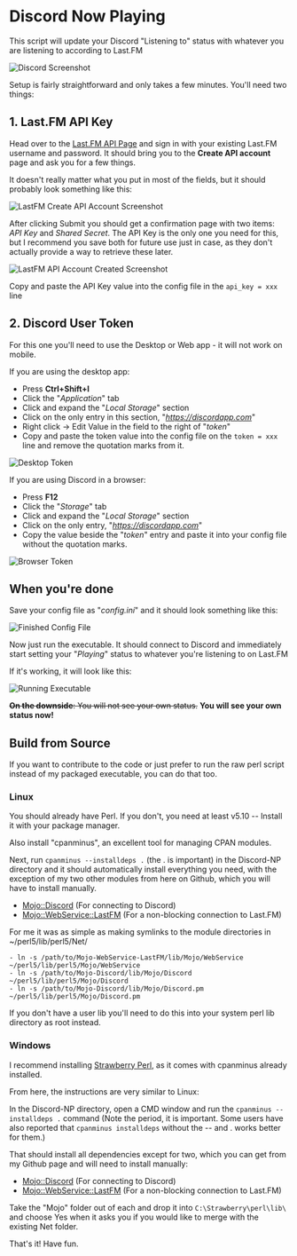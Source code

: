 # Discord Now Playing

This script will update your Discord "Listening to" status with whatever you are listening to according to Last.FM

![Discord Screenshot](https://i.imgur.com/iOGZQl4.png)

Setup is fairly straightforward and only takes a few minutes. You'll need two things:

## **1. Last.FM API Key**

Head over to the [Last.FM API Page](https://www.last.fm/api/account/create) and sign in with your existing Last.FM username and password. It should bring you to the **Create API account** page and ask you for a few things.

It doesn't really matter what you put in most of the fields, but it should probably look something like this:

![LastFM Create API Account Screenshot](https://i.imgur.com/wAWUExr.png)

After clicking Submit you should get a confirmation page with two items: *API Key* and *Shared Secret*. The API Key is the only one you need for this, but I recommend you save both for future use just in case, as they don't actually provide a way to retrieve these later.

![LastFM API Account Created Screenshot](https://i.imgur.com/L02mC9D.png)

Copy and paste the API Key value into the config file in the `api_key = xxx` line

## **2. Discord User Token**

For this one you'll need to use the Desktop or Web app - it will not work on mobile.

If you are using the desktop app:

- Press **Ctrl+Shift+I**
- Click the "*Application*" tab
- Click and expand the "*Local Storage*" section
- Click on the only entry in this section, "*https://discordapp.com*"
- Right click -> Edit Value in the field to the right of "*token*"
- Copy and paste the token value into the config file on the `token = xxx` line and remove the quotation marks from it.

![Desktop Token](https://i.imgur.com/gvcsUTD.png)

If you are using Discord in a browser:

- Press **F12**
- Click the "*Storage*" tab
- Click and expand the "*Local Storage*" section
- Click on the only entry, "*https://discordapp.com*"
- Copy the value beside the "*token*" entry and paste it into your config file without the quotation marks.

![Browser Token](https://i.imgur.com/RHjJNyO.png)

## When you're done

Save your config file as "*config.ini*" and it should look something like this:

![Finished Config File](https://i.imgur.com/lMiIx9N.png)

Now just run the executable. It should connect to Discord and immediately start setting your "*Playing*" status to whatever you're listening to on Last.FM

If it's working, it will look like this:

![Running Executable](https://i.imgur.com/AEmU5pi.png)

~~**On the downside**: You will not see your own status.~~ **You will see your own status now!**




## Build from Source

If you want to contribute to the code or just prefer to run the raw perl script instead of my packaged executable, you can do that too.

### Linux

You should already have Perl. If you don't, you need at least v5.10 -- Install it with your package manager.

Also install "cpanminus", an excellent tool for managing CPAN modules.

Next, run `cpanminus --installdeps .` (the . is important) in the Discord-NP directory and it should automatically install everything you need, with the exception of my two other modules from here on Github, which you will have to install manually.

- [Mojo::Discord](https://github.com/vsTerminus/Net-Discord) (For connecting to Discord)
- [Mojo::WebService::LastFM](https://github.com/vsTerminus/Net-Async-LastFM) (For a non-blocking connection to Last.FM)

For me it was as simple as making symlinks to the module directories in ~/perl5/lib/perl5/Net/

    - ln -s /path/to/Mojo-WebService-LastFM/lib/Mojo/WebService ~/perl5/lib/perl5/Mojo/WebService
    - ln -s /path/to/Mojo-Discord/lib/Mojo/Discord ~/perl5/lib/perl5/Mojo/Discord
    - ln -s /path/to/Mojo-Discord/lib/Mojo/Discord.pm ~/perl5/lib/perl5/Mojo/Discord.pm

If you don't have a user lib you'll need to do this into your system perl lib directory as root instead.

### Windows

I recommend installing [Strawberry Perl](http://strawberryperl.com/), as it comes with cpanminus already installed.

From here, the instructions are very similar to Linux:

In the Discord-NP directory, open a CMD window and run the  `cpanminus --installdeps .` command (Note the period, it is important. Some users have also reported that `cpanminus installdeps` without the -- and . works better for them.)

That should install all dependencies except for two, which you can get from my Github page and will need to install manually:

- [Mojo::Discord](https://github.com/vsTerminus/Mojo-Discord) (For connecting to Discord)
- [Mojo::WebService::LastFM](https://github.com/vsTerminus/Mojo-WebService-LastFM) (For a non-blocking connection to Last.FM)

Take the "Mojo" folder out of each and drop it into `C:\Strawberry\perl\lib\` and choose Yes when it asks you if you would like to merge with the existing Net folder.

That's it! Have fun.
